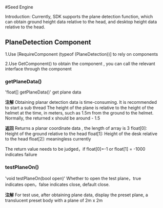 #Seed Engine

Introduction: Currently, SDK supports the plane detection function, which can obtain ground height data relative to the head, and desktop height data relative to the head.

## PlaneDetection Component

1.Use [RequireComponent (typeof (PlaneDetection))] to rely on components

2.Use GetComponent<PlaneDetection>() to obtain the component , you can call the relevant interface through the component


### getPlaneData()

'float[] getPlaneData()'
get plane data 

**注解**
Obtaining planar detection data is time-consuming. It is recommended to start a sub thread 
The height of the plane is relative to the height of the helmet at the time, in meters, such as 1.5m from the ground to the helmet. Normally, the returned x should be around - 1.5


**返回**
Returns a planar coordinate data ,   the length of array is 3
float[0]:   Height of the ground relative to the head 
float[1]:	Height of the desk relative to the head
float[2]:	meaningless currently

The return value needs to be judged，if float[0]=-1 or float[1] = -1000 indicates failure



### testPlaneOn()
'void testPlaneOn(bool open)'
Whether to open the test plane，true indicates open，false indicates close, default close.  

**注解**
For test use, after obtaining plane data, display the preset plane, a translucent preset body with a plane of 2m x 2m